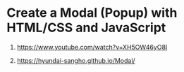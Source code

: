 # Create a Modal (Popup) with HTML/CSS and JavaScript

1. <https://www.youtube.com/watch?v=XH5OW46yO8I>

2. <https://hyundai-sangho.github.io/Modal/>
